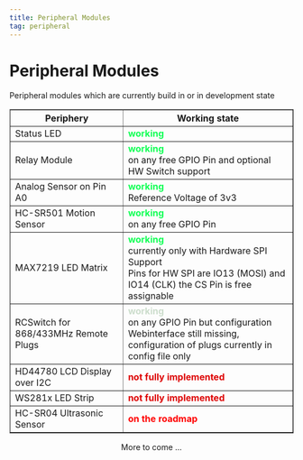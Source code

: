 ```yaml
---
title: Peripheral Modules
tag: peripheral
---
```


# Peripheral Modules

Peripheral modules which are currently build in or in development state

<table border="1" align="center" width="80%">
<tr><th width="40%">Periphery</th><th>Working state</th></tr>
<tr><td>Status LED</td><td><font color="#11ff55"><b>working</b></font></td></tr>
<tr><td>Relay Module</td><td><font color="#11ff55"><b>working</b></font><br/>on any free GPIO Pin and optional HW Switch support</td></tr>
<tr><td>Analog Sensor on Pin A0</td><td><font color="#11ff55"><b>working</b></font><br>Reference Voltage of 3v3</td></tr>
<tr><td>HC-SR501 Motion Sensor</td><td><font color="#11ff55"><b>working</b></font><br/>on any free GPIO Pin</td></tr>
<tr><td>MAX7219 LED Matrix<br></td><td><font color="#11ff55"><b>working</b></font><br>currently only with Hardware SPI Support<br>Pins for HW SPI are IO13 (MOSI) and IO14 (CLK) the CS Pin is free assignable</td></tr>
<tr><td>RCSwitch for 868/433MHz Remote Plugs</td><td><font color="#ccddcc"><b>working</b></font><br/>on any GPIO Pin but configuration Webinterface still missing, configuration of plugs currently in config file only</td></tr>
<tr><td>HD44780 LCD Display over I2C</td><td><font color="#dd0000"><b>not fully implemented</b></font></td></tr>
<tr><td>WS281x LED Strip</td><td><font color="#dd0000"><b>not fully implemented</b></font></td></tr>
<tr><td>HC-SR04 Ultrasonic Sensor</td><td><font color="#ff0000"><b>on the roadmap</b></font></td></tr>
</table>
<center>More to come ...</center>